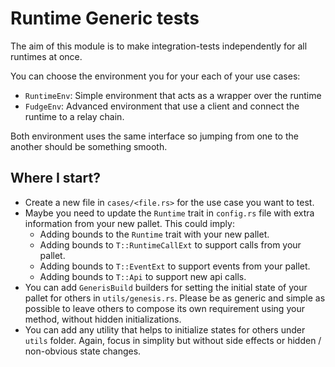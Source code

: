 # Runtime Generic tests

The aim of this module is to make integration-tests independently for all runtimes at once.

You can choose the environment you for your each of your use cases:
  - `RuntimeEnv`: Simple environment that acts as a wrapper over the runtime
  - `FudgeEnv`: Advanced environment that use a client and connect the runtime to a relay chain.

Both environment uses the same interface so jumping from one to the another should be something smooth.

## Where I start?
- Create a new file in `cases/<file.rs>` for the use case you want to test.
- Maybe you need to update the `Runtime` trait in `config.rs` file with extra information from your new pallet.
  This could imply:
    - Adding bounds to the `Runtime` trait with your new pallet.
    - Adding bounds to `T::RuntimeCallExt` to support calls from your pallet.
    - Adding bounds to `T::EventExt` to support events from your pallet.
    - Adding bounds to `T::Api` to support new api calls.
- You can add `GenerisBuild` builders for setting the initial state of your pallet for others in `utils/genesis.rs`.
  Please be as generic and simple as possible to leave others to compose its own requirement using your method,
  without hidden initializations.
- You can add any utility that helps to initialize states for others under `utils` folder.
  Again, focus in simplity but without side effects or hidden / non-obvious state changes.
